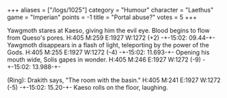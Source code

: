 +++
aliases = ["/logs/1025"]
category = "Humour"
character = "Laethus"
game = "Imperian"
points = -1
title = "Portal abuse?"
votes = 5
+++

Yawgmoth stares at Kaeso, giving him the evil eye.
Blood begins to flow from Queso's pores.
H:405 M:259 E:1927 W:1272 <eb d>  (+2) -+-15:02: 09.44-+-
Yawgmoth disappears in a flash of light, teleporting by the power of the Gods.
H:405 M:255 E:1927 W:1272 <eb d>  (-4) -+-15:02: 11.693-+-
Opening his mouth wide, Solis gapes in wonder.
H:405 M:246 E:1927 W:1272 <eb d>  (-9) -+-15:02: 13.988-+-

(Ring): Drakith says, "The room with the basin."
H:405 M:241 E:1927 W:1272 <eb d>  (-5) -+-15:02: 15.20-+-
Kaeso rolls on the floor, laughing.
